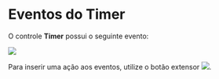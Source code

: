 # Eventos do Timer

O controle **Timer** possui o seguinte evento:

![](http://www.gvinci.com.br/manual/eventotimer.zoom80.png)

Para inserir uma ação aos eventos, utilize o botão extensor ![](http://www.gvinci.com.br/manual/extensor-botao.png).

